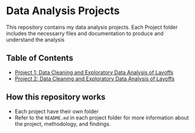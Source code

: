 # Data Analysis Projects

This repository contains my data analysis projects. Each Project folder includes the necessarry files and documentation to produce and understand the analysis

## Table of Contents

- [Project 1: Data Cleaning and Exploratory Data Analysis of Layoffs](layoffs_2022/)
- [Project 2: Data Cleaning and Exploratory Data Analysis of Layoffs](TTC_BusDelay_2022/)

## How this repository works

- Each project have their own folder
- Refer to the `README.md` in each project folder for more information about the project, methodology, and findings.